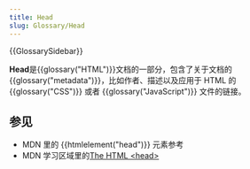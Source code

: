 ```yaml
---
title: Head
slug: Glossary/Head
---
```


{{GlossarySidebar}}

**Head**是{{glossary("HTML")}}文档的一部分，包含了关于文档的{{glossary("metadata")}}，比如作者、描述以及应用于 HTML 的{{glossary("CSS")}} 或者 {{glossary("JavaScript")}} 文件的链接。

## 参见

- MDN 里的 {{htmlelement("head")}} 元素参考
- MDN 学习区域里的[The HTML \<head>](/zh-CN/docs/Learn/HTML/Introduction_to_HTML/The_head_metadata_in_HTML)
